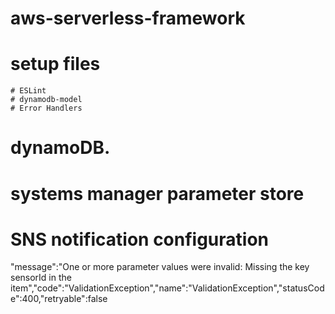 # aws-serverless-framework


# setup files
    # ESLint
    # dynamodb-model
    # Error Handlers
# dynamoDB.


# systems manager parameter store

# SNS notification configuration

"message":"One or more parameter values were invalid: Missing the key sensorId in the item","code":"ValidationException","name":"ValidationException","statusCode":400,"retryable":false